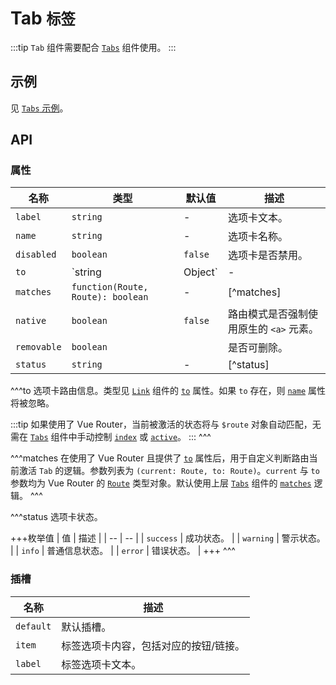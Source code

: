 # Tab <small>标签</small>

:::tip
`Tab` 组件需要配合 [`Tabs`](./tabs) 组件使用。
:::

## 示例

见 [`Tabs` 示例](./tabs#示例)。

## API

### 属性

| 名称 | 类型 | 默认值 | 描述 |
| -- | -- | -- | -- |
| ``label`` | `string` | - | 选项卡文本。 |
| ``name`` | `string` | - | 选项卡名称。 |
| ``disabled`` | `boolean` | `false` | 选项卡是否禁用。 |
| ``to`` | `string | Object` | - | [^to] |
| ``matches`` | `function(Route, Route): boolean` | - | [^matches] |
| ``native`` | `boolean` | `false` | 路由模式是否强制使用原生的 `<a>` 元素。 |
| ``removable`` | `boolean` | | 是否可删除。 |
| ``status`` | `string` | - | [^status] |

^^^to
选项卡路由信息。类型见 [`Link`](./link) 组件的 [`to`](./link#props-to) 属性。如果 `to` 存在，则 [`name`](#props-name) 属性将被忽略。

:::tip
如果使用了 Vue Router，当前被激活的状态将与 `$route` 对象自动匹配，无需在 [`Tabs`](./tabs) 组件中手动控制 [`index`](./tabs#props-index) 或 [`active`](./tabs#props-active)。
:::
^^^

^^^matches
在使用了 Vue Router 且提供了 [`to`](#props-to) 属性后，用于自定义判断路由当前激活 `Tab` 的逻辑。参数列表为 `(current: Route, to: Route)`。`current` 与 `to` 参数均为 Vue Router 的 [`Route`](https://v3.router.vuejs.org/zh/api/#%E8%B7%AF%E7%94%B1%E5%AF%B9%E8%B1%A1%E5%B1%9E%E6%80%A7) 类型对象。默认使用上层 [`Tabs`](./tabs) 组件的 [`matches`](./tabs#props-matches) 逻辑。
^^^

^^^status
选项卡状态。

+++枚举值
| 值 | 描述 |
| -- | -- |
| `success` | 成功状态。 |
| `warning` | 警示状态。 |
| `info` | 普通信息状态。 |
| `error` | 错误状态。 |
+++
^^^

### 插槽

| 名称 | 描述 |
| -- | -- |
| ``default`` | 默认插槽。 |
| ``item`` | 标签选项卡内容，包括对应的按钮/链接。 |
| ``label`` | 标签选项卡文本。 |
